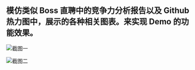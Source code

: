 ## 模仿类似 Boss 直聘中的竞争力分析报告以及 Github 热力图中，展示的各种相关图表。来实现 Demo 的功能效果。

![截图一](https://upload-images.jianshu.io/upload_images/633041-f601ee3feba8e7d8.jpeg?imageMogr2/auto-orient/strip%7CimageView2/2/w/400)

![截图二](https://upload-images.jianshu.io/upload_images/633041-43d1137054d92eb4.jpeg?imageMogr2/auto-orient/strip%7CimageView2/2/w/400)
